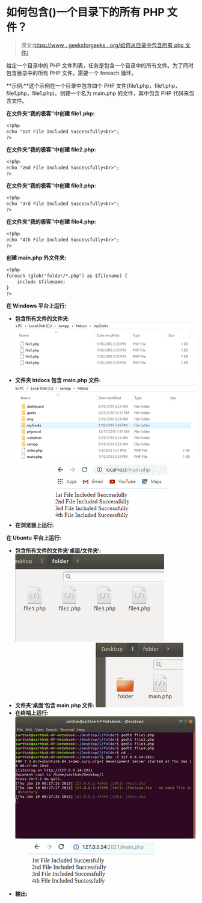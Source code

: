 # 如何包含()一个目录下的所有 PHP 文件？

> 原文:[https://www . geeksforgeeks . org/如何从目录中包含所有 php 文件/](https://www.geeksforgeeks.org/how-to-include-all-php-files-from-a-directory/)

给定一个目录中的 PHP 文件列表，任务是包含一个目录中的所有文件。为了同时包含目录中的所有 PHP 文件，需要一个 foreach 循环。

**示例:**这个示例在一个目录中包含四个 PHP 文件(file1.php，file1.php，file1.php，file1.php)。创建一个名为 main.php 的文件，其中包含 PHP 代码来包含文件。

**在文件夹“我的极客”中创建 file1.php:**

```
<?php 
echo "1st File Included Successfully<br>";
?>
```

**在文件夹“我的极客”中创建 file2.php:**

```
<?php 
echo "2nd File Included Successfully<br>";
?>
```

**在文件夹“我的极客”中创建 file3.php:**

```
<?php 
echo "3rd File Included Successfully<br>";
?>
```

**在文件夹“我的极客”中创建 file4.php:**

```
<?php 
echo "4th File Included Successfully<br>";
?>
```

**创建 main.php 外文件夹:**

```
<?php
foreach (glob("folder/*.php") as $filename) {
    include $filename;
}
?>
```

**在 Windows 平台上运行:**

*   **包含所有文件的文件夹:**
    ![](img/192af112a025b033963e95c8c31cf167.png)
*   **文件夹 htdocs 包含 main.php 文件:**
    ![](img/1cd694d3029471c3da300e28451d4966.png)
*   **在浏览器上运行:**
    ![](img/667c1c3fb75694e4ab8600067aabfabc.png)

**在 Ubuntu 平台上运行:**

*   **包含所有文件的文件夹‘桌面/文件夹’:**
    ![](img/9aff11beeda61d861f50b55a2945e518.png)
*   **文件夹‘桌面’包含 main.php 文件:**
    ![](img/84923477cc96862d3d64eecdcb1086fd.png)
*   **在终端上运行:**
    ![](img/13b48882bb4590310108a0c94a7a0efa.png)
*   **输出:**
    ![](img/a0f03809bcaa2daf06d3ee0265cd28a7.png)